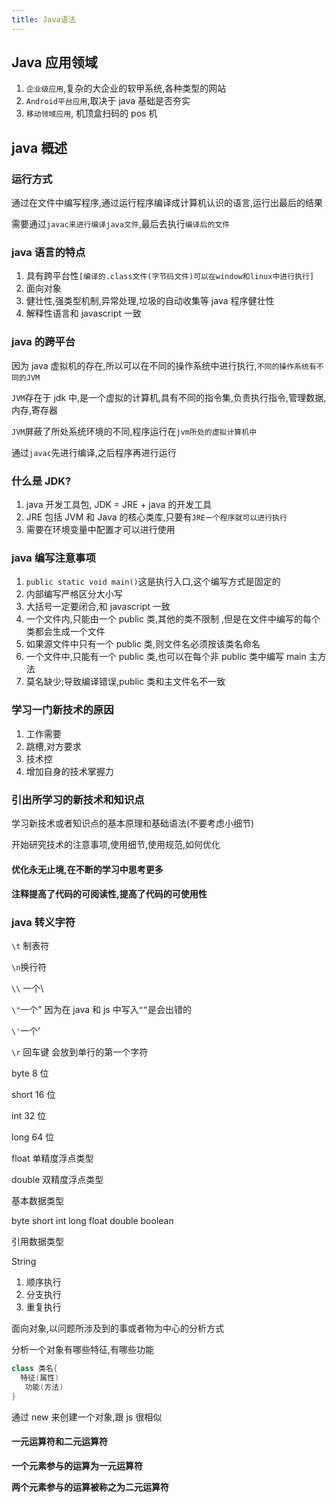 ```yaml
---
title: Java语法
---
```


## Java 应用领域

1. `企业级应用`,复杂的大企业的软甲系统,各种类型的网站
2. `Android平台应用`,取决于 java 基础是否夯实
3. `移动领域应用`, 机顶盒扫码的 pos 机

## java 概述

### 运行方式

通过在文件中编写程序,通过运行程序编译成计算机认识的语言,运行出最后的结果

需要通过`javac来进行编译java文件`,最后去执行`编译后的文件`

### java 语言的特点

1. 具有跨平台性`[编译的.class文件(字节码文件)可以在window和linux中进行执行]`
2. 面向对象
3. 健壮性,强类型机制,异常处理,垃圾的自动收集等 java 程序健壮性
4. 解释性语言和 javascript 一致

### java 的跨平台

因为 java 虚拟机的存在,所以可以在不同的操作系统中进行执行,`不同的操作系统有不同的JVM`

`JVM`存在于 jdk 中,是一个虚拟的计算机,具有不同的指令集,负责执行指令,管理数据,内存,寄存器

`JVM`屏蔽了所处系统环境的不同,程序运行在`jvm所处的虚拟计算机中`

通过`javac`先进行编译,之后程序再进行运行

### 什么是 JDK?

1. java 开发工具包, JDK = JRE + java 的开发工具
2. JRE 包括 JVM 和 Java 的核心类库,只要有`JRE一个程序就可以进行执行`
3. 需要在环境变量中配置才可以进行使用

### java 编写注意事项

1. `public static void main()`这是执行入口,这个编写方式是固定的
2. 内部编写严格区分大小写
3. 大括号一定要闭合,和 javascript 一致
4. 一个文件内,只能由一个 public 类,其他的类不限制 ,但是在文件中编写的每个类都会生成一个文件
5. 如果源文件中只有一个 public 类,则文件名必须按该类名命名
6. 一个文件中,只能有一个 public 类,也可以在每个非 public 类中编写 main 主方法
7. 莫名缺少;导致编译错误,public 类和主文件名不一致

### 学习一门新技术的原因

1. 工作需要
2. 跳槽,对方要求
3. 技术控
4. 增加自身的技术掌握力

### 引出所学习的新技术和知识点

学习新技术或者知识点的基本原理和基础语法(不要考虑小细节)

开始研究技术的注意事项,使用细节,使用规范,如何优化

#### 优化永无止境,在不断的学习中思考更多

#### 注释提高了代码的可阅读性,提高了代码的可使用性

### java 转义字符

`\t` 制表符

`\n`换行符

`\\` 一个\

`\"`一个” 因为在 java 和 js 中写入`“”`是会出错的

`\'`一个’

`\r` 回车键 会放到单行的第一个字符

byte 8 位

short 16 位

int 32 位

long 64 位

float 单精度浮点类型

double 双精度浮点类型

基本数据类型

byte short int long float double boolean

引用数据类型

String

1. 顺序执行
2. 分支执行
3. 重复执行

面向对象,以问题所涉及到的事或者物为中心的分析方式

分析一个对象有哪些特征,有哪些功能

```java
class 类名{
  特征(属性)
   功能(方法)
}
```

通过 new 来创建一个对象,跟 js 很相似

#### 一元运算符和二元运算符

**一个元素参与的运算为一元运算符**

**两个元素参与的运算被称之为二元运算符**
